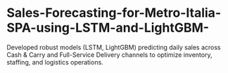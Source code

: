 # Sales-Forecasting-for-Metro-Italia-SPA-using-LSTM-and-LightGBM-
Developed robust models (LSTM, LightGBM) predicting daily sales across Cash & Carry and
Full-Service Delivery channels to optimize inventory, staffing, and logistics operations.
